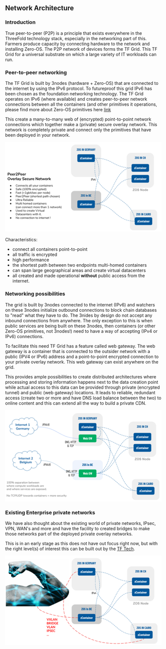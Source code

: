 ## Network Architecture

### Introduction
True peer-to-peer (P2P) is a principle that exists everywhere in the ThreeFold technology stack, especially in the networking part of this.  Farmers produce capacity by connecting hardware to the network and installing Zero-OS.  The P2P network of devices forms the TF Grid.  This TF Grid for a universal substrate on which a large variety of IT workloads can run.

### Peer-to-peer networking
The TF Grid is built by 3nodes (hardware + Zero-OS) that are connected to the internet by using the IPv6 protocol.  To futureproof this grid IPv6 has been chosen as the foundation networking technology.  The TF Grid operates on IPv6 (where available) and creates peer-to-peer network connections between all the containers (and other primitives it operations, please find more about Zero-OS primitives here [link]() 
<!--
 TODO #43 Insert link to Zero-OS primitives
-->

This create a many-to-many web of (encrypted) point-to-point network connections which together make a (private) secure overlay network.  This network is completely private and connect only the primitives that have been deployed in your network.

![](img/network_architecture2.png)

Characteristics:
- connect all containers point-to-point
- all traffic is encrypted
- high performance
- the shortest path between two endpoints multi-homed containers
- can span large geographical areas and create virtual datacenters
- all created and made operational **without** public access from the internet.

### Networking possibilities 
The grid is built by 3nodes connected to the internet (IPv6) and watchers on these 3nodes initialize outbound connections to block chain databases to "read" what they have to do.  The 3nides by design do not accept any inbound connections from anywhere.  The only exception to this is when public services are being built on these 3nodes, then containers (or other Zero-OS primitives, not 3nodes!) need to have a way of accepting (IPv4 or IPv6) connections.

To facilitate this need TF Grid has a feature called web gateway.  The web gateway is a container that is connected to the outsider network with a public (IPV4 or IPv6) address and a point-to-point encrypted connection to your private overlay network.  This web gateway can exist anywhere on the grid.

This provides ample possibilities to create distributed architectures where processing and storing information happens next to the data creation point while actual access to this data can be provided through private (encrypted tunnel) and public (web gateway) locations. It leads to reliable, redundant access (create two or more and have DNS load balance between the two) to online content and this can extend all the way to build a private CDN.

![](img/network_architecture4.png)

### Existing Enterprise private networks
We have also thought about the existing world of private networks, IPsec, VPN, WAN's and more and have the facility to created bridges to make those networks part of the deployed private overlay networks.

This is in an early stage as this does not have out focus right now, but with the right level(s) of interest this can be built out by the [TF Tech](www.threefold.tech).

![](img/network_architecture.png)



